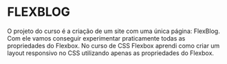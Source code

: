 # FLEXBLOG

O projeto do curso é a criação de um site com uma única página: FlexBlog. Com ele vamos conseguir experimentar praticamente todas as propriedades do Flexbox. No curso de CSS Flexbox aprendi como criar um layout responsivo no CSS utilizando apenas as propriedades do Flexbox.

